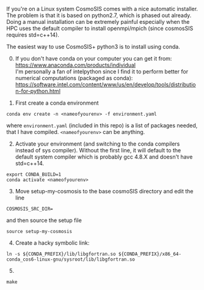 If you're on a Linux system CosmoSIS comes with a nice automatic installer.
The problem is that it is based on python2.7, which is phased out already.
Doing a manual installation can be extremely painful especially when the HPC uses the default compiler to install openmpi/mpich (since cosmosSIS requires std=c++14).

The easiest way to use CosmoSIS+ python3 is to install using conda.<BR>

0. If you don't have conda on your computer you can get it from: <BR>
https://www.anaconda.com/products/individual <BR>
I'm personally a fan of intelpython since I find it to perform better for numerical computations (packaged as conda): <BR>  https://software.intel.com/content/www/us/en/develop/tools/distribution-for-python.html <BR>

1. First create a conda environment <BR>
```
conda env create -n <nameofyourenv> -f environment.yaml
```
where ```environment.yaml``` (included in this repo) is a list of packages needed, that I have compiled. ```<nameofyourenv>``` can be anything.
  
2. Activate your environment (and switching to the conda compilers instead of sys compiler). Without the first line, it will default to the default system compiler which is probably gcc 4.8.X and doesn't have std=c++14. 

```
export CONDA_BUILD=1
conda activate <nameofyourenv>
```

3. Move setup-my-cosmosis to the base cosmoSIS directory and edit the line
```
COSMOSIS_SRC_DIR=
```
and then source the setup file
```
source setup-my-cosmosis
```
 
4. Create a hacky symbolic link:
```
ln -s ${CONDA_PREFIX}/lib/libgfortran.so ${CONDA_PREFIX}/x86_64-conda_cos6-linux-gnu/sysroot/lib/libgfortran.so
```

5. 
```
make
```

